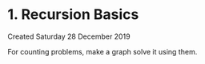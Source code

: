 # 1. Recursion Basics
Created Saturday 28 December 2019

For counting problems, make a graph solve it using them.

